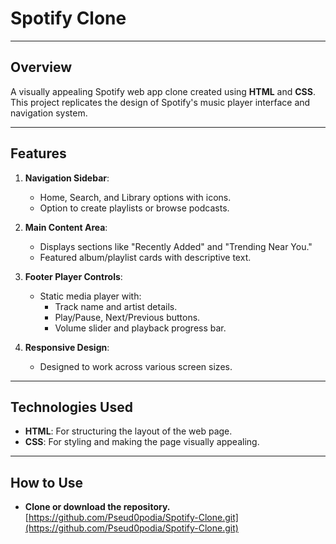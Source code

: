 # Spotify Clone  

---

## **Overview**  
A visually appealing Spotify web app clone created using **HTML** and **CSS**. This project replicates the design of Spotify's music player interface and navigation system.  

---

## **Features**  

1. **Navigation Sidebar**:  
   - Home, Search, and Library options with icons.  
   - Option to create playlists or browse podcasts.  

2. **Main Content Area**:  
   - Displays sections like "Recently Added" and "Trending Near You."  
   - Featured album/playlist cards with descriptive text.  

3. **Footer Player Controls**:  
   - Static media player with:  
     - Track name and artist details.  
     - Play/Pause, Next/Previous buttons.  
     - Volume slider and playback progress bar.  

4. **Responsive Design**:  
   - Designed to work across various screen sizes.  

---

## **Technologies Used**  

- **HTML**: For structuring the layout of the web page.  
- **CSS**: For styling and making the page visually appealing.  

---

## **How to Use**  

- **Clone or download the repository.**
[https://github.com/Pseud0podia/Spotify-Clone.git](https://github.com/Pseud0podia/Spotify-Clone.git)
 
